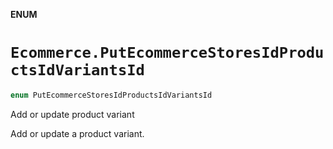 **ENUM**

# `Ecommerce.PutEcommerceStoresIdProductsIdVariantsId`

```swift
enum PutEcommerceStoresIdProductsIdVariantsId
```

Add or update product variant

Add or update a product variant.
